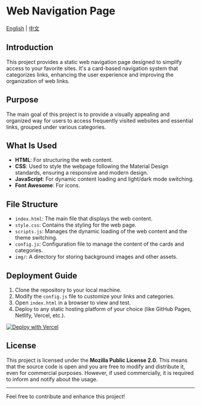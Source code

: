 # Web Navigation Page

[English](https://github.com/stvlynn/navipage/README.md) | [中文](https://github.com/stvlynn/navipage/README_CN.md)
## Introduction

This project provides a static web navigation page designed to simplify access to your favorite sites. It's a card-based navigation system that categorizes links, enhancing the user experience and improving the organization of web links.

## Purpose

The main goal of this project is to provide a visually appealing and organized way for users to access frequently visited websites and essential links, grouped under various categories.

## What Is Used

- **HTML**: For structuring the web content.
- **CSS**: Used to style the webpage following the Material Design standards, ensuring a responsive and modern design.
- **JavaScript**: For dynamic content loading and light/dark mode switching.
- **Font Awesome**: For icons.

## File Structure

- `index.html`: The main file that displays the web content.
- `style.css`: Contains the styling for the web page.
- `scripts.js`: Manages the dynamic loading of the web content and the theme switching.
- `config.js`: Configuration file to manage the content of the cards and categories.
- `img/`: A directory for storing background images and other assets.

## Deployment Guide

1. Clone the repository to your local machine.
2. Modify the `config.js` file to customize your links and categories.
3. Open `index.html` in a browser to view and test.
4. Deploy to any static hosting platform of your choice (like GitHub Pages, Netlify, Vercel, etc.).
   
[![Deploy with Vercel](https://vercel.com/button)](https://vercel.com/new/clone?repository-url=https%3A%2F%2Fgithub.com%2Fstvlynn%2Fnavipage)

## License

This project is licensed under the **Mozilla Public License 2.0**. This means that the source code is open and you are free to modify and distribute it, even for commercial purposes. However, if used commercially, it is required to inform and notify about the usage.

---

Feel free to contribute and enhance this project!
